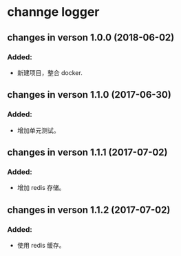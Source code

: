# channge logger

changes in verson 1.0.0 (2018-06-02)
-------------------------------------
### Added:
* 新建项目，整合 docker.

changes in verson 1.1.0 (2017-06-30)
-------------------------------------
### Added:
* 增加单元测试。

changes in verson 1.1.1 (2017-07-02)
-------------------------------------
### Added:
* 增加 redis 存储。

changes in verson 1.1.2 (2017-07-02)
-------------------------------------
### Added:
* 使用 redis 缓存。
 